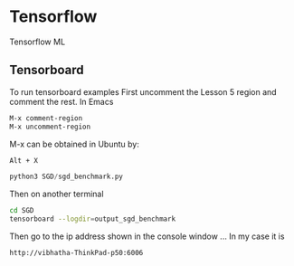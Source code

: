 # Tensorflow
Tensorflow ML

## Tensorboard
To run tensorboard examples
First uncomment the Lesson 5 region and comment the rest. 
In Emacs
```bash
M-x comment-region 
M-x uncomment-region
```
M-x can be obtained in Ubuntu by:
```bash
Alt + X
```


```python
python3 SGD/sgd_benchmark.py
```

Then on another terminal 

```bash
cd SGD
tensorboard --logdir=output_sgd_benchmark
```

Then go to the ip address shown in the console window ...
In my case it is 

```bash
http://vibhatha-ThinkPad-p50:6006
```
